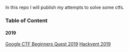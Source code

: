 In this repo I will publish my attempts to solve some ctfs.

### Table of Content
#### 2019
[Google CTF Beginners Quest 2019](https://github.com/sebastianbeck/ctf/tree/master/google2019)
[Hackvent 2019](https://github.com/sebastianbeck/ctf/tree/master/hackvent19)